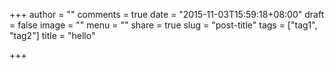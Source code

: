 +++
author = ""
comments = true
date = "2015-11-03T15:59:18+08:00"
draft = false
image = ""
menu = ""
share = true
slug = "post-title"
tags = ["tag1", "tag2"]
title = "hello"

+++

